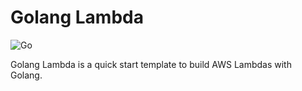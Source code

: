 # Golang Lambda

![Go](https://github.com/kylerwsm/lambda-links/workflows/Go/badge.svg)

Golang Lambda is a quick start template to build AWS Lambdas with Golang.
